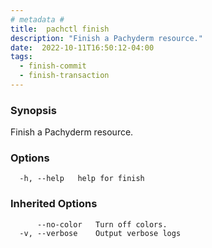 ```yaml
---
# metadata # 
title:  pachctl finish
description: "Finish a Pachyderm resource."
date:  2022-10-11T16:50:12-04:00
tags:
  - finish-commit
  - finish-transaction
---
```


### Synopsis

Finish a Pachyderm resource.

### Options

```
  -h, --help   help for finish
```

### Inherited Options

```
      --no-color   Turn off colors.
  -v, --verbose    Output verbose logs
```

